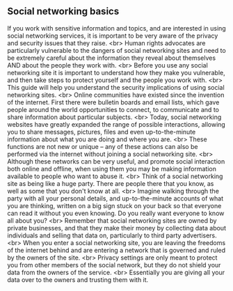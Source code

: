 
## Social networking basics


If you work with sensitive information and topics, and are interested in using social networking services, it is important to be very aware of the privacy and security issues that they raise.
&lt;br&gt;
Human rights advocates are particularly vulnerable to the dangers of social networking sites and need to be extremely careful about the information they reveal about themselves AND about the people they work with.
&lt;br&gt;
Before you use any social networking site it is important to understand how they make you vulnerable, and then take steps to protect yourself and the people you work with.
&lt;br&gt;
This guide will help you understand the security implications of using social networking sites.
&lt;br&gt;
Online communities have existed since the invention of the internet. First there were bulletin boards and email lists, which gave people around the world opportunities to connect, to communicate and to share information about particular subjects.
&lt;br&gt;
Today, social networking websites have greatly expanded the range of possible interactions, allowing you to share messages, pictures, files and even up-to-the-minute information about what you are doing and where you are.
&lt;br&gt;
These functions are not new or unique – any of these actions can also be performed via the internet without joining a social networking site.
&lt;br&gt;
Although these networks can be very useful, and promote social interaction both online and offline, when using them you may be making information available to people who want to abuse it.
&lt;br&gt;
Think of a social networking site as being like a huge party. There are people there that you know, as well as some that you don&#39;t know at all.
&lt;br&gt;
Imagine walking through the party with all your personal details, and up-to-the-minute accounts of what you are thinking, written on a big sign stuck on your back so that everyone can read it without you even knowing. Do you really want everyone to know all about you?
&lt;br&gt;
Remember that social networking sites are owned by private businesses, and that they make their money by collecting data about individuals and selling that data on, particularly to third party advertisers.
&lt;br&gt;
When you enter a social networking site, you are leaving the freedoms of the internet behind and are entering a network that is governed and ruled by the owners of the site.
&lt;br&gt;
Privacy settings are only meant to protect you from other members of the social network, but they do not shield your data from the owners of the service.
&lt;br&gt;
Essentially you are giving all your data over to the owners and trusting them with it.
